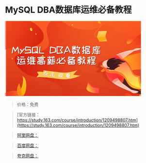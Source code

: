 # MySQL DBA数据库运维必备教程

![img](../../../assets/study163/free/ee912a1038e14cfc98e8007f5cec4f66.jpg)

> 价格：免费

> [官方链接：https://study.163.com/course/introduction/1209498807.htm](https://study.163.com/course/introduction/1209498807.htm)

> [阿里网盘：]()

> [百度网盘：]()

> [夸克网盘：]()
